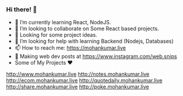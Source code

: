 ### Hi there! 👋

- 🌱 I’m currently learning React, NodeJS.
- 👯 I’m looking to collaborate on Some React based projects.
- 🧠 Looking for some project ideas.
- 🤔 I’m looking for help with learning Backend (Nodejs, Databases)
- 📫 How to reach me: https://mohankumar.live
- 📓 Making web dev posts at https://www.instagram.com/web.snips
- Some of My Projects ❤

http://www.mohankumar.live
http://notes.mohankumar.live
http://ecom.mohankumar.live
http://quotedaily.mohankumar.live
http://share.mohankumar.live
http://poke.mohankumar.live
